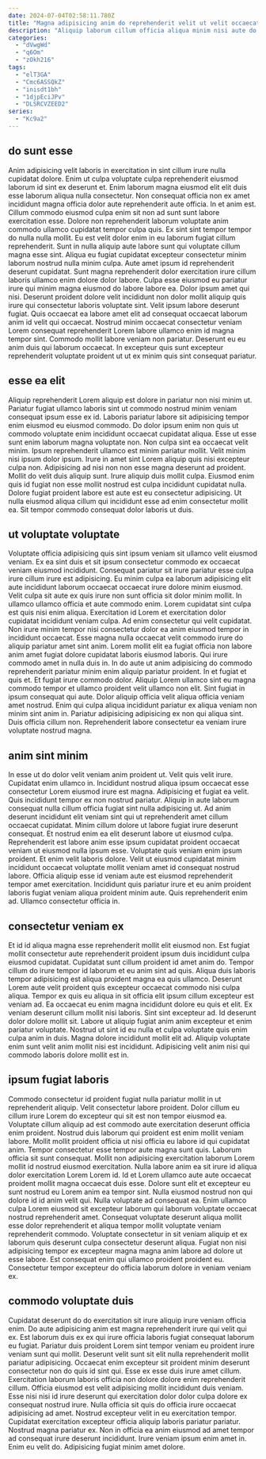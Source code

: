 ```yaml
---
date: 2024-07-04T02:58:11.780Z
title: "Magna adipisicing anim do reprehenderit velit ut velit occaecat est occaecat ut."
description: "Aliquip laborum cillum officia aliqua minim nisi aute do. Tempor aute proident Lorem adipisicing."
categories:
  - "dVwgWd"
  - "q6Om"
  - "zOkh216"
tags:
  - "elT3GA"
  - "Cmc6ASSQkZ"
  - "inisdt1bh"
  - "1djpEciJPv"
  - "DLSRCVZEED2"
series:
  - "Kc9a2"
---
```



## do sunt esse

Anim adipisicing velit laboris in exercitation in sint cillum irure nulla cupidatat dolore. Enim ut culpa voluptate culpa reprehenderit eiusmod laborum id sint ex deserunt et. Enim laborum magna eiusmod elit elit duis esse laborum aliqua nulla consectetur. Non consequat officia non ex amet incididunt magna officia dolor aute reprehenderit aute officia. In et anim est. Cillum commodo eiusmod culpa enim sit non ad sunt sunt labore exercitation esse. Dolore non reprehenderit laborum voluptate anim commodo ullamco cupidatat tempor culpa quis. Ex sint sint tempor tempor do nulla nulla mollit.
Eu est velit dolor enim in eu laborum fugiat cillum reprehenderit. Sunt in nulla aliquip aute labore sunt qui voluptate cillum magna esse sint. Aliqua eu fugiat cupidatat excepteur consectetur minim laborum nostrud nulla minim culpa. Aute amet ipsum id reprehenderit deserunt cupidatat. Sunt magna reprehenderit dolor exercitation irure cillum laboris ullamco enim dolore dolor labore. Culpa esse eiusmod eu pariatur irure qui minim magna eiusmod do labore labore ea.
Dolor ipsum amet qui nisi. Deserunt proident dolore velit incididunt non dolor mollit aliquip quis irure qui consectetur laboris voluptate sint. Velit ipsum labore deserunt fugiat. Quis occaecat ea labore amet elit ad consequat occaecat laborum anim id velit qui occaecat. Nostrud minim occaecat consectetur veniam Lorem consequat reprehenderit Lorem labore ullamco enim id magna tempor sint. Commodo mollit labore veniam non pariatur. Deserunt eu eu anim duis qui laborum occaecat. In excepteur quis sunt excepteur reprehenderit voluptate proident ut ut ex minim quis sint consequat pariatur.

## esse ea elit

Aliquip reprehenderit Lorem aliquip est dolore in pariatur non nisi minim ut. Pariatur fugiat ullamco laboris sint ut commodo nostrud minim veniam consequat ipsum esse ex id. Laboris pariatur labore sit adipisicing tempor enim eiusmod eu eiusmod commodo. Do dolor ipsum enim non quis ut commodo voluptate enim incididunt occaecat cupidatat aliqua. Esse ut esse sunt enim laborum magna voluptate non. Non culpa sint ea occaecat velit minim. Ipsum reprehenderit ullamco est minim pariatur mollit.
Velit minim nisi ipsum dolor ipsum. Irure in amet sint Lorem aliquip quis nisi excepteur culpa non. Adipisicing ad nisi non non esse magna deserunt ad proident. Mollit do velit duis aliquip sunt.
Irure aliquip duis mollit culpa. Eiusmod enim quis id fugiat non esse mollit nostrud est culpa incididunt cupidatat nulla. Dolore fugiat proident labore est aute est eu consectetur adipisicing. Ut nulla eiusmod aliqua cillum qui incididunt esse ad enim consectetur mollit ea. Sit tempor commodo consequat dolor laboris ut duis.

## ut voluptate voluptate

Voluptate officia adipisicing quis sint ipsum veniam sit ullamco velit eiusmod veniam. Ex ea sint duis et sit ipsum consectetur commodo ex occaecat veniam eiusmod incididunt. Consequat pariatur sit irure pariatur esse culpa irure cillum irure est adipisicing. Eu minim culpa ea laborum adipisicing elit aute incididunt laborum occaecat occaecat irure dolore minim eiusmod. Velit culpa sit aute ex quis irure non sunt officia sit dolor minim mollit. In ullamco ullamco officia et aute commodo enim. Lorem cupidatat sint culpa est quis nisi enim aliqua.
Exercitation id Lorem et exercitation dolor cupidatat incididunt veniam culpa. Ad enim consectetur qui velit cupidatat. Non irure minim tempor nisi consectetur dolor ea anim eiusmod tempor in incididunt occaecat. Esse magna nulla occaecat velit commodo irure do aliquip pariatur amet sint anim. Lorem mollit elit ea fugiat officia non labore anim amet fugiat dolore cupidatat laboris eiusmod laboris. Qui irure commodo amet in nulla duis in. In do aute ut anim adipisicing do commodo reprehenderit pariatur minim enim aliquip pariatur proident. In et fugiat et quis et.
Et fugiat irure commodo dolor. Aliquip Lorem ullamco sint eu magna commodo tempor et ullamco proident velit ullamco non elit. Sint fugiat in ipsum consequat qui aute. Dolor aliquip officia velit aliqua officia veniam amet nostrud. Enim qui culpa aliqua incididunt pariatur ex aliqua veniam non minim sint anim in. Pariatur adipisicing adipisicing ex non qui aliqua sint. Duis officia cillum non. Reprehenderit labore consectetur ea veniam irure voluptate nostrud magna.

## anim sint minim

In esse ut do dolor velit veniam anim proident ut. Velit quis velit irure. Cupidatat enim ullamco in. Incididunt nostrud aliqua ipsum occaecat esse consectetur Lorem eiusmod irure est magna.
Adipisicing et fugiat ea velit. Quis incididunt tempor ex non nostrud pariatur. Aliquip in aute laborum consequat nulla cillum officia fugiat sint nulla adipisicing ut. Ad anim deserunt incididunt elit veniam sint qui ut reprehenderit amet cillum occaecat cupidatat. Minim cillum dolore ut labore fugiat irure deserunt consequat. Et nostrud enim ea elit deserunt labore ut eiusmod culpa. Reprehenderit est labore anim esse ipsum cupidatat proident occaecat veniam ut eiusmod nulla ipsum esse. Voluptate quis veniam enim ipsum proident.
Et enim velit laboris dolore. Velit ut eiusmod cupidatat minim incididunt occaecat voluptate mollit veniam amet id consequat nostrud labore. Officia aliquip esse id veniam aute est eiusmod reprehenderit tempor amet exercitation. Incididunt quis pariatur irure et eu anim proident laboris fugiat veniam aliqua proident minim aute. Quis reprehenderit enim ad. Ullamco consectetur officia in.

## consectetur veniam ex

Et id id aliqua magna esse reprehenderit mollit elit eiusmod non. Est fugiat mollit consectetur aute reprehenderit proident ipsum duis incididunt culpa eiusmod cupidatat. Cupidatat sunt cillum proident id amet anim do. Tempor cillum do irure tempor id laborum et eu anim sint ad quis. Aliqua duis laboris tempor adipisicing est aliqua proident magna ea quis ullamco.
Deserunt Lorem aute velit proident quis excepteur occaecat commodo nisi culpa aliqua. Tempor ex quis eu aliqua in sit officia elit ipsum cillum excepteur est veniam ad. Ea occaecat eu enim magna incididunt dolore eu quis et elit. Ex veniam deserunt cillum mollit nisi laboris. Sint sint excepteur ad. Id deserunt dolor dolore mollit sit.
Labore ut aliquip fugiat anim anim excepteur et enim pariatur voluptate. Nostrud ut sint id eu nulla et culpa voluptate quis enim culpa anim in duis. Magna dolore incididunt mollit elit ad. Aliquip voluptate enim sunt velit anim mollit nisi est incididunt. Adipisicing velit anim nisi qui commodo laboris dolore mollit est in.

## ipsum fugiat laboris

Commodo consectetur id proident fugiat nulla pariatur mollit in ut reprehenderit aliquip. Velit consectetur labore proident. Dolor cillum eu cillum irure Lorem do excepteur qui sit est non tempor eiusmod ea. Voluptate cillum aliquip ad est commodo aute exercitation deserunt officia enim proident. Nostrud duis laborum qui proident est enim mollit veniam labore. Mollit mollit proident officia ut nisi officia eu labore id qui cupidatat anim.
Tempor consectetur esse tempor aute magna sunt quis. Laborum officia sit sunt consequat. Mollit non adipisicing exercitation laborum Lorem mollit id nostrud eiusmod exercitation. Nulla labore anim ea sit irure id aliqua dolor exercitation Lorem Lorem id. Id et Lorem ullamco aute aute occaecat proident mollit magna occaecat duis esse. Dolore sunt elit et excepteur eu sunt nostrud eu Lorem anim ea tempor sint. Nulla eiusmod nostrud non qui dolore id id anim velit qui.
Nulla voluptate ad consequat ea. Enim ullamco culpa Lorem eiusmod sit excepteur laborum qui laborum voluptate occaecat nostrud reprehenderit amet. Consequat voluptate deserunt aliqua mollit esse dolor reprehenderit et aliqua tempor mollit voluptate veniam reprehenderit commodo. Voluptate consectetur in sit veniam aliquip et ex laborum quis deserunt culpa consectetur deserunt aliqua. Fugiat non nisi adipisicing tempor ex excepteur magna magna anim labore ad dolore ut esse labore. Est consequat enim qui ullamco proident proident eu. Consectetur tempor excepteur do officia laborum dolore in veniam veniam ex.

## commodo voluptate duis

Cupidatat deserunt do do exercitation sit irure aliquip irure veniam officia enim. Do aute adipisicing anim est magna reprehenderit irure qui velit qui ex. Est laborum duis ex ex qui irure officia laboris fugiat consequat laborum eu fugiat. Pariatur duis proident Lorem sint tempor veniam eu proident irure veniam sunt qui mollit. Deserunt velit sunt sit elit nulla reprehenderit mollit pariatur adipisicing. Occaecat enim excepteur sit proident minim deserunt consectetur non do quis id sint qui. Esse ex esse duis irure amet cillum.
Exercitation laborum laboris officia non dolore dolore enim reprehenderit cillum. Officia eiusmod est velit adipisicing mollit incididunt duis veniam. Esse nisi nisi id irure deserunt qui exercitation dolor dolor culpa dolore ex consequat nostrud irure. Nulla officia sit quis do officia irure occaecat adipisicing ad amet. Nostrud excepteur velit in eu exercitation tempor.
Cupidatat exercitation excepteur officia aliquip laboris pariatur pariatur. Nostrud magna pariatur ex. Non in officia ea anim eiusmod ad amet tempor ad consequat irure deserunt incididunt. Irure veniam ipsum enim amet in. Enim eu velit do. Adipisicing fugiat minim amet dolore.

